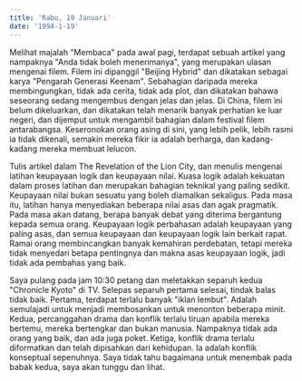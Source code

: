 ```yaml
---
title: 'Rabu, 19 Januari'
date: '1994-1-19'
---
```

Melihat majalah "Membaca" pada awal pagi, terdapat sebuah artikel yang nampaknya "Anda tidak boleh menerimanya", yang merupakan ulasan mengenai filem. Filem ini dipanggil "Beijing Hybrid" dan dikatakan sebagai karya "Pengarah Generasi Keenam". Sebahagian daripada mereka membingungkan, tidak ada cerita, tidak ada plot, dan dikatakan bahawa seseorang sedang mengembus dengan jelas dan jelas. Di China, filem ini belum dikeluarkan, dan dikatakan telah menarik banyak perhatian ke luar negeri, dan dijemput untuk mengambil bahagian dalam festival filem antarabangsa. Keseronokan orang asing di sini, yang lebih pelik, lebih rasmi ia tidak dikenali, semakin mereka fikir ia adalah berharga, dan kadang-kadang mereka membuat lelucon.

Tulis artikel dalam The Revelation of the Lion City, dan menulis mengenai latihan keupayaan logik dan keupayaan nilai. Kuasa logik adalah kekuatan dalam proses latihan dan merupakan bahagian teknikal yang paling sedikit. Keupayaan nilai bukan sesuatu yang boleh diamalkan sekaligus. Pada masa itu, latihan hanya menyediakan beberapa nilai asas dan agak pragmatik. Pada masa akan datang, berapa banyak debat yang diterima bergantung kepada semua orang. Keupayaan logik perbahasan adalah keupayaan yang paling asas, dan semua keupayaan dan keupayaan logik lain berkait rapat. Ramai orang membincangkan banyak kemahiran perdebatan, tetapi mereka tidak menyedari betapa pentingnya dan makna asas keupayaan logik, jadi tidak ada pembahas yang baik.

Saya pulang pada jam 10:30 petang dan meletakkan separuh kedua "Chronicle Kyoto" di TV. Selepas separuh pertama selesai, tindak balas tidak baik. Pertama, terdapat terlalu banyak "iklan lembut". Adalah semulajadi untuk menjadi membosankan untuk menonton beberapa minit. Kedua, percanggahan drama dan konflik terlalu tiruan apabila mereka bertemu, mereka bertengkar dan bukan manusia. Nampaknya tidak ada orang yang baik, dan ada juga poket. Ketiga, konflik drama terlalu diformatkan dan telah dipisahkan dari kehidupan. Ia adalah konflik konseptual sepenuhnya. Saya tidak tahu bagaimana untuk menembak pada babak kedua, saya akan tunggu dan lihat.